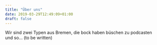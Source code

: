 ```yaml
---
title: "Über uns"
date: 2019-03-29T12:49:09+01:00
draft: false
---
```


Wir sind zwei Typen aus Bremen, die bock haben büschen zu podcasten und so... (to be written)
